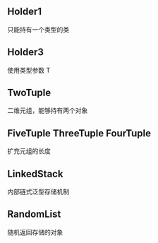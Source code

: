 ## Holder1
只能持有一个类型的类

## Holder3
使用类型参数 T

## TwoTuple
二维元组，能够持有两个对象

## FiveTuple ThreeTuple FourTuple
扩充元组的长度

## LinkedStack
内部链式泛型存储机制 

## RandomList
随机返回存储的对象